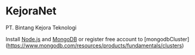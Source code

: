 # KejoraNet
PT. Bintang Kejora Teknologi

Install [Node.js](http://nodejs.org/) and [MongoDB](http://www.mongodb.org/) or register free account to [mongodbCluster] (https://www.mongodb.com/resources/products/fundamentals/clusters)
